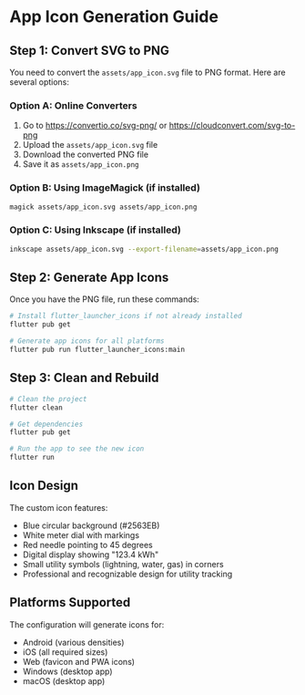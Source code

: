 # App Icon Generation Guide

## Step 1: Convert SVG to PNG

You need to convert the `assets/app_icon.svg` file to PNG format. Here are several options:

### Option A: Online Converters
1. Go to https://convertio.co/svg-png/ or https://cloudconvert.com/svg-to-png
2. Upload the `assets/app_icon.svg` file
3. Download the converted PNG file
4. Save it as `assets/app_icon.png`

### Option B: Using ImageMagick (if installed)
```bash
magick assets/app_icon.svg assets/app_icon.png
```

### Option C: Using Inkscape (if installed)
```bash
inkscape assets/app_icon.svg --export-filename=assets/app_icon.png
```

## Step 2: Generate App Icons

Once you have the PNG file, run these commands:

```bash
# Install flutter_launcher_icons if not already installed
flutter pub get

# Generate app icons for all platforms
flutter pub run flutter_launcher_icons:main
```

## Step 3: Clean and Rebuild

```bash
# Clean the project
flutter clean

# Get dependencies
flutter pub get

# Run the app to see the new icon
flutter run
```

## Icon Design

The custom icon features:
- Blue circular background (#2563EB)
- White meter dial with markings
- Red needle pointing to 45 degrees
- Digital display showing "123.4 kWh"
- Small utility symbols (lightning, water, gas) in corners
- Professional and recognizable design for utility tracking

## Platforms Supported

The configuration will generate icons for:
- Android (various densities)
- iOS (all required sizes)
- Web (favicon and PWA icons)
- Windows (desktop app)
- macOS (desktop app) 
